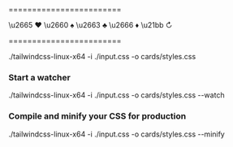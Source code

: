 
========================

<b></b>
\u2665 ♥️
\u2660 ♠️
\u2663 ♣️
\u2666 ♦️
\u21bb ↻

========================

./tailwindcss-linux-x64 -i ./input.css -o cards/styles.css

### Start a watcher
./tailwindcss-linux-x64 -i ./input.css -o cards/styles.css --watch

### Compile and minify your CSS for production
./tailwindcss-linux-x64 -i ./input.css -o cards/styles.css --minify